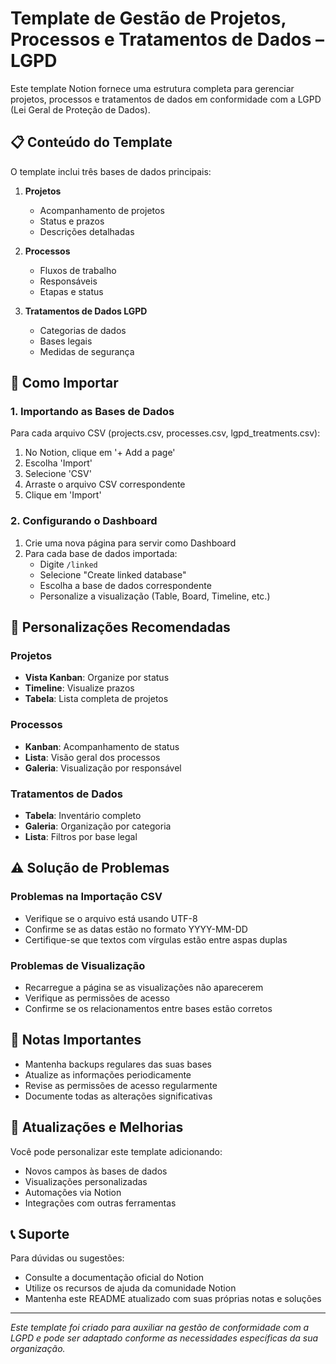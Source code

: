 # Template de Gestão de Projetos, Processos e Tratamentos de Dados – LGPD

Este template Notion fornece uma estrutura completa para gerenciar projetos, processos e tratamentos de dados em conformidade com a LGPD (Lei Geral de Proteção de Dados).

## 📋 Conteúdo do Template

O template inclui três bases de dados principais:

1. **Projetos**
   - Acompanhamento de projetos
   - Status e prazos
   - Descrições detalhadas

2. **Processos**
   - Fluxos de trabalho
   - Responsáveis
   - Etapas e status

3. **Tratamentos de Dados LGPD**
   - Categorias de dados
   - Bases legais
   - Medidas de segurança

## 🚀 Como Importar

### 1. Importando as Bases de Dados

Para cada arquivo CSV (projects.csv, processes.csv, lgpd_treatments.csv):

1. No Notion, clique em '+ Add a page'
2. Escolha 'Import'
3. Selecione 'CSV'
4. Arraste o arquivo CSV correspondente
5. Clique em 'Import'

### 2. Configurando o Dashboard

1. Crie uma nova página para servir como Dashboard
2. Para cada base de dados importada:
   - Digite `/linked`
   - Selecione "Create linked database"
   - Escolha a base de dados correspondente
   - Personalize a visualização (Table, Board, Timeline, etc.)

## 🎨 Personalizações Recomendadas

### Projetos
- **Vista Kanban**: Organize por status
- **Timeline**: Visualize prazos
- **Tabela**: Lista completa de projetos

### Processos
- **Kanban**: Acompanhamento de status
- **Lista**: Visão geral dos processos
- **Galeria**: Visualização por responsável

### Tratamentos de Dados
- **Tabela**: Inventário completo
- **Galeria**: Organização por categoria
- **Lista**: Filtros por base legal

## ⚠️ Solução de Problemas

### Problemas na Importação CSV
- Verifique se o arquivo está usando UTF-8
- Confirme se as datas estão no formato YYYY-MM-DD
- Certifique-se que textos com vírgulas estão entre aspas duplas

### Problemas de Visualização
- Recarregue a página se as visualizações não aparecerem
- Verifique as permissões de acesso
- Confirme se os relacionamentos entre bases estão corretos

## 📝 Notas Importantes

- Mantenha backups regulares das suas bases
- Atualize as informações periodicamente
- Revise as permissões de acesso regularmente
- Documente todas as alterações significativas

## 🔄 Atualizações e Melhorias

Você pode personalizar este template adicionando:
- Novos campos às bases de dados
- Visualizações personalizadas
- Automações via Notion
- Integrações com outras ferramentas

## 📞 Suporte

Para dúvidas ou sugestões:
- Consulte a documentação oficial do Notion
- Utilize os recursos de ajuda da comunidade Notion
- Mantenha este README atualizado com suas próprias notas e soluções

---

*Este template foi criado para auxiliar na gestão de conformidade com a LGPD e pode ser adaptado conforme as necessidades específicas da sua organização.*
